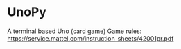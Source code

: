 # UnoPy
A terminal based Uno (card game)
Game rules: https://service.mattel.com/instruction_sheets/42001pr.pdf
